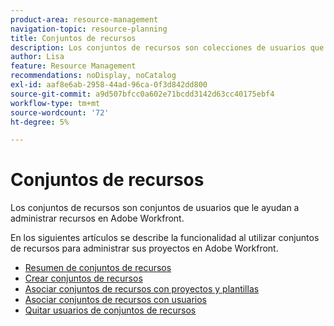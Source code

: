 ```yaml
---
product-area: resource-management
navigation-topic: resource-planning
title: Conjuntos de recursos
description: Los conjuntos de recursos son colecciones de usuarios que le ayudan a administrar los recursos en Adobe Workfront.
author: Lisa
feature: Resource Management
recommendations: noDisplay, noCatalog
exl-id: aaf8e6ab-2958-44ad-96ca-0f3d842dd800
source-git-commit: a9d507bfcc0a602e71bcdd3142d63cc40175ebf4
workflow-type: tm+mt
source-wordcount: '72'
ht-degree: 5%

---
```


# Conjuntos de recursos

Los conjuntos de recursos son conjuntos de usuarios que le ayudan a administrar recursos en Adobe Workfront.

En los siguientes artículos se describe la funcionalidad al utilizar conjuntos de recursos para administrar sus proyectos en Adobe Workfront.

* [Resumen de conjuntos de recursos](../../../resource-mgmt/resource-planning/resource-pools/work-with-resource-pools.md)
* [Crear conjuntos de recursos](../../../resource-mgmt/resource-planning/resource-pools/create-resource-pools.md)
* [Asociar conjuntos de recursos con proyectos y plantillas](../../../resource-mgmt/resource-planning/resource-pools/associate-resource-pools-with-projects-and-templates.md)
* [Asociar conjuntos de recursos con usuarios](../../../resource-mgmt/resource-planning/resource-pools/associate-resource-pools-with-users.md)
* [Quitar usuarios de conjuntos de recursos](../../../resource-mgmt/resource-planning/resource-pools/remove-users-from-resource-pool.md)

 

